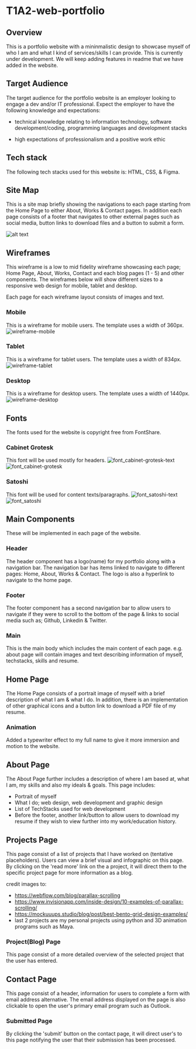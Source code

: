 # T1A2-web-portfolio

## Overview
This is a portfolio website with a mininmalistic design to showcase myself of who I am and what I kind of services/skills I can provide. This is currently under development. We will keep adding features in readme that we have added in the website.

## Target Audience
The target audience for the portfolio website is an employer looking to engage a dev and/or IT professional. Expect the employer to have the following knowledge and expectations:

* technical knowledge relating to information technology, software development/coding, programming languages and development stacks

* high expectations of professionalism and a positive work ethic

## Tech stack
The following tech stacks used for this website is: HTML, CSS, & Figma. 

## Site Map
This is a site map briefly showing the navigations to each page starting from the Home Page to either About, Works & Contact pages. In addition each page consists of a footer that navigates to other external pages such as social media, button links to download files and a button to submit a form.

![alt text](Docs/sitemap_portfolio.JPG)

## Wireframes
This wireframe is a low to mid fidelity wireframe showcasing each page; Home Page, About, Works, Contact and each blog pages (1 - 5) and other components. The wireframes below will show different sizes to a responsive web design for mobile, tablet and desktop.

Each page for each wireframe layout consists of images and text.

### Mobile
This is a wireframe for mobile users. The template uses a width of 360px.
![wireframe-mobile](Docs/wireframe_portfolio_mobile.JPG)

### Tablet
This is a wireframe for tablet users. The template uses a width of 834px.
![wireframe-tablet](Docs/wireframe_portfolio_tablet.JPG)

### Desktop
This is a wireframe for desktop users. The template uses a width of 1440px.
![wireframe-desktop](Docs/wireframe_portfolio_desktop.JPG)

## Fonts
The fonts used for the website is copyright free from FontShare.

### Cabinet Grotesk
This font will be used mostly for headers.
![font_cabinet-grotesk-text](Docs/font_cabinet-grotesk-text.JPG)
![font_cabinet-grotesk](Docs/font_cabinet-grotesk.JPG)

### Satoshi
This font will be used for content texts/paragraphs.
![font_satoshi-text](Docs/font_satoshi-text.JPG)
![font_satoshi](Docs/font_satoshi.JPG)

## Main Components
These will be implemented in each page of the website.

### Header
The header component has a logo(name) for my portfolio along with a navigation bar. The navigation bar has items linked to navigate to different pages: Home, About, Works & Contact. The logo is also a hyperlink to navigate to the home page.

### Footer
The footer component has a second navigation bar to allow users to navigate if they were to scroll to the bottom of the page & links to social media such as; Github, Linkedin & Twitter.

### Main
This is the main body which includes the main content of each page.
e.g. about page will contain images and text describing information of myself, techstacks, skills and resume.

## Home Page
The Home Page consists of a portrait image of myself with a brief description of what I am & what I do. In addition, there is an implementation of other graphical icons and a button link to download a PDF file of my resume.

### Animation
Added a typewriter effect to my full name to give it more immersion and motion to the website.

## About Page
The About Page further includes a description of where I am based at, what I am, my skills and also my ideals & goals. This page includes:

- Portrait of myself
- What I do; web design, web development and graphic design
- List of TechStacks used for web development
- Before the footer, another link/button to allow users to download my resume if they wish to view further into my work/education history.

## Projects Page
This page consist of a list of projects that I have worked on (tentative placeholders). Users can view a brief visual and infographic on this page. By clicking on the 'read more' link on the a project, it will direct them to the specific project page for more information as a blog.

credit images to:
- https://webflow.com/blog/parallax-scrolling 
- https://www.invisionapp.com/inside-design/10-examples-of-parallax-scrolling/
- https://mockuuups.studio/blog/post/best-bento-grid-design-examples/
- last 2 projects are my personal projects using python and 3D animation programs such as Maya.

### Project(Blog) Page
This page consist of a more detailed overview of the selected project that the user has entered.

## Contact Page
This page consist of a header, information for users to complete a form with email address alternative. The email address displayed on the page is also clickable to open the user's primary email program such as Outlook.

### Submitted Page
By clicking the 'submit' button on the contact page, it will direct user's to this page notifying the user that their submission has been processed.